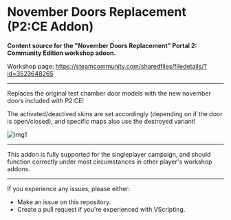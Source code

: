 # November Doors Replacement (P2:CE Addon)

**Content source for the "November Doors Replacement" Portal 2: Community Edition workshop adoon.**

Workshop page: https://steamcommunity.com/sharedfiles/filedetails/?id=3523648265

-----

Replaces the original test chamber door models with the new november doors included with P2:CE!

The activated/deactived skins are set accordingly (depending on if the door is open/closed), and specific maps also use the destroyed variant!

![img1](https://github.com/user-attachments/assets/b32a654d-0e41-4892-b705-3d31b9db6eef)

-----

This addon is fully supported for the singleplayer campaign, and should function correctly under most circumstances in other player's workshop addons.

-----

If you experience any issues, please either:
- Make an issue on this repository.
- Create a pull request if you're experienced with VScripting.
